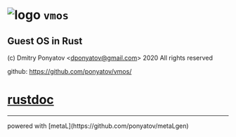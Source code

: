 # ![logo](doc/logo.png) `vmos`
## Guest OS in Rust

(c) Dmitry Ponyatov <<dponyatov@gmail.com>> 2020 All rights reserved

github: https://github.com/ponyatov/vmos/

# <a href="rust/vmos/index.html">rustdoc</a>


<hr>
powered with [metaL](https://github.com/ponyatov/metaLgen)
